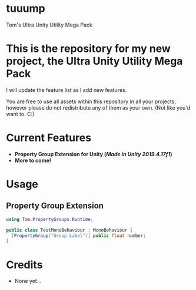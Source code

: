 # tuuump
Tom's Ultra Unity Utility Mega Pack
<h1>This is the repository for my new project, the <b>Ultra Unity Utility Mega Pack</b></h1>
<p>I will update the feature list as I add new features.</p>
<p>You are free to use all assets within this repository in all your projects, however please do not redistribute any of them as your own. (Not like you'd want to. C:)

<h1>Current Features</h1>
<ul>
  <li><b>Property Group Extension for Unity (<i>Made in Unity 2019.4.17f1</i>)</b></li>
  <li><b>More to come!</b></li>
</ul>

<h1>Usage</h1>
<h2>Property Group Extension</h2>

```csharp
using Tom.PropertyGroups.Runtime;

public class TestMonoBehaviour : MonoBehaviour {
  [PropertyGroup("Group Label")] public float number;
}
```

<h1>Credits</h1>
<ul>
  <li>None yet...</li>
</ul>

